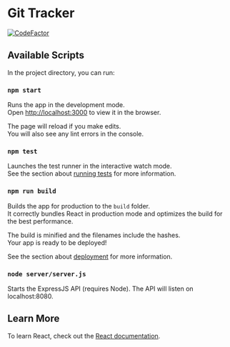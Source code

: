 # Git Tracker
[![CodeFactor](https://www.codefactor.io/repository/github/abdelhajou/git-tracker/badge?s=c2fab56035afe9d10f74187f6174e607cb49216c)](https://www.codefactor.io/repository/github/abdelhajou/git-tracker)

## Available Scripts

In the project directory, you can run:

### `npm start`

Runs the app in the development mode.\
Open [http://localhost:3000](http://localhost:3000) to view it in the browser.

The page will reload if you make edits.\
You will also see any lint errors in the console.

### `npm test`

Launches the test runner in the interactive watch mode.\
See the section about [running tests](https://facebook.github.io/create-react-app/docs/running-tests) for more information.

### `npm run build`

Builds the app for production to the `build` folder.\
It correctly bundles React in production mode and optimizes the build for the best performance.

The build is minified and the filenames include the hashes.\
Your app is ready to be deployed!

See the section about [deployment](https://facebook.github.io/create-react-app/docs/deployment) for more information.

### `node server/server.js`

Starts the ExpressJS API (requires Node). The API will listen on localhost:8080.

## Learn More

To learn React, check out the [React documentation](https://reactjs.org/).
